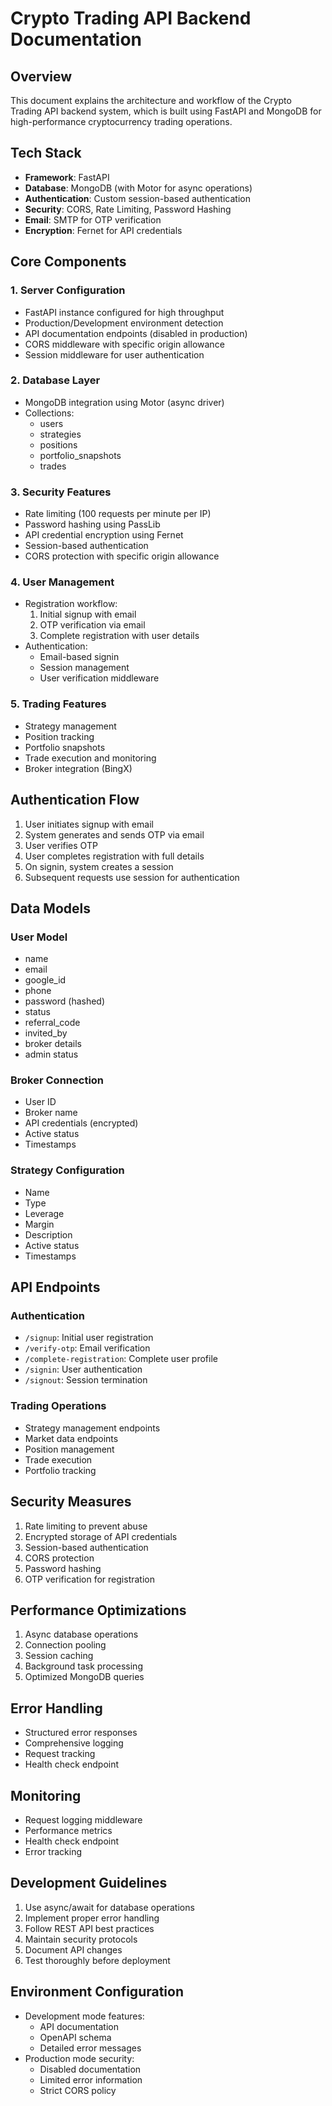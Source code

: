 # Crypto Trading API Backend Documentation

## Overview
This document explains the architecture and workflow of the Crypto Trading API backend system, which is built using FastAPI and MongoDB for high-performance cryptocurrency trading operations.

## Tech Stack
- **Framework**: FastAPI
- **Database**: MongoDB (with Motor for async operations)
- **Authentication**: Custom session-based authentication
- **Security**: CORS, Rate Limiting, Password Hashing
- **Email**: SMTP for OTP verification
- **Encryption**: Fernet for API credentials

## Core Components

### 1. Server Configuration
- FastAPI instance configured for high throughput
- Production/Development environment detection
- API documentation endpoints (disabled in production)
- CORS middleware with specific origin allowance
- Session middleware for user authentication

### 2. Database Layer
- MongoDB integration using Motor (async driver)
- Collections:
  - users
  - strategies
  - positions
  - portfolio_snapshots
  - trades

### 3. Security Features
- Rate limiting (100 requests per minute per IP)
- Password hashing using PassLib
- API credential encryption using Fernet
- Session-based authentication
- CORS protection with specific origin allowance

### 4. User Management
- Registration workflow:
  1. Initial signup with email
  2. OTP verification via email
  3. Complete registration with user details
- Authentication:
  - Email-based signin
  - Session management
  - User verification middleware

### 5. Trading Features
- Strategy management
- Position tracking
- Portfolio snapshots
- Trade execution and monitoring
- Broker integration (BingX)

## Authentication Flow
1. User initiates signup with email
2. System generates and sends OTP via email
3. User verifies OTP
4. User completes registration with full details
5. On signin, system creates a session
6. Subsequent requests use session for authentication

## Data Models

### User Model
- name
- email
- google_id
- phone
- password (hashed)
- status
- referral_code
- invited_by
- broker details
- admin status

### Broker Connection
- User ID
- Broker name
- API credentials (encrypted)
- Active status
- Timestamps

### Strategy Configuration
- Name
- Type
- Leverage
- Margin
- Description
- Active status
- Timestamps

## API Endpoints

### Authentication
- `/signup`: Initial user registration
- `/verify-otp`: Email verification
- `/complete-registration`: Complete user profile
- `/signin`: User authentication
- `/signout`: Session termination

### Trading Operations
- Strategy management endpoints
- Market data endpoints
- Position management
- Trade execution
- Portfolio tracking

## Security Measures
1. Rate limiting to prevent abuse
2. Encrypted storage of API credentials
3. Session-based authentication
4. CORS protection
5. Password hashing
6. OTP verification for registration

## Performance Optimizations
1. Async database operations
2. Connection pooling
3. Session caching
4. Background task processing
5. Optimized MongoDB queries

## Error Handling
- Structured error responses
- Comprehensive logging
- Request tracking
- Health check endpoint

## Monitoring
- Request logging middleware
- Performance metrics
- Health check endpoint
- Error tracking

## Development Guidelines
1. Use async/await for database operations
2. Implement proper error handling
3. Follow REST API best practices
4. Maintain security protocols
5. Document API changes
6. Test thoroughly before deployment

## Environment Configuration
- Development mode features:
  - API documentation
  - OpenAPI schema
  - Detailed error messages
- Production mode security:
  - Disabled documentation
  - Limited error information
  - Strict CORS policy

